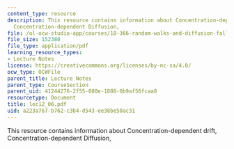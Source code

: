 ```yaml
---
content_type: resource
description: This resource contains information about Concentration-dependent drift,
  Concentration-dependent Diffusion,
file: /ol-ocw-studio-app/courses/18-366-random-walks-and-diffusion-fall-2006/a223a767b762c3b4d543ee38be50ac31_lec12_06.pdf
file_size: 152380
file_type: application/pdf
learning_resource_types:
- Lecture Notes
license: https://creativecommons.org/licenses/by-nc-sa/4.0/
ocw_type: OCWFile
parent_title: Lecture Notes
parent_type: CourseSection
parent_uid: 41244276-2f55-080e-1888-0b9af56fcaa8
resourcetype: Document
title: lec12_06.pdf
uid: a223a767-b762-c3b4-d543-ee38be50ac31
---
```

This resource contains information about Concentration-dependent drift, Concentration-dependent Diffusion,